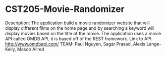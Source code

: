 # CST205-Movie-Randomizer
Description: The application build a movie randomizer website that will display different films on the home page and by searching a keyword will display movies based on the title of the movie. The application uses a movie API called OMDB API, it is based off of the REST framework. Link to API: http://www.omdbapi.com/
TEAM: Paul Nguyen, Sagar Prasad, Alexis Lange-Kelly, Mason Allred
